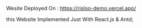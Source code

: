 Wesite Deployed On : https://risloo-demo.vercel.app/

this Website Implemented Just With React.js & Antd;
